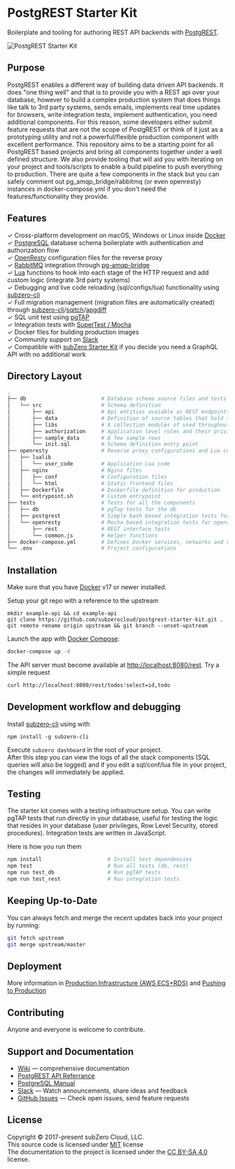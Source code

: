 # PostgREST Starter Kit

Boilerplate and tooling for authoring REST API backends with [PostgREST](https://postgrest.com).

![PostgREST Starter Kit](https://raw.githubusercontent.com/wiki/subzerocloud/postgrest-starter-kit/images/postgrest-starter-kit.gif "PostgREST Starter Kit")


## Purpose

PostgREST enables a different way of building data driven API backends. It does "one thing well" and that is to provide you with a REST api over your database, however to build a complex production system that does things like talk to 3rd party systems, sends emails, implements real time updates for browsers, write integration tests, implement authentication, you need additional components. For this reason, some developers either submit feature requests that are not the scope of PostgREST or think of it just as a prototyping utility and not a powerful/flexible production component with excellent performance. This repository aims to be a starting point for all PostgREST based projects and bring all components together under a well defined structure. We also provide tooling that will aid you with iterating on your project and tools/scripts to enable a build pipeline to push everything to production. There are quite a few components in the stack but you can safely comment out pg_amqp_bridge/rabbitmq (or even openresty) instances in docker-compose.yml if you don't need the features/functionality they provide.


## Features

✓ Cross-platform development on macOS, Windows or Linux inside [Docker](https://www.docker.com/)<br>
✓ [PostgreSQL](https://www.postgresql.org/) database schema boilerplate with authentication and authorization flow<br>
✓ [OpenResty](https://openresty.org/en/) configuration files for the reverse proxy<br>
✓ [RabbitMQ](https://www.rabbitmq.com/) integration through [pg-amqp-bridge](https://github.com/subzerocloud/pg-amqp-bridge)<br>
✓ [Lua](https://www.lua.org/) functions to hook into each stage of the HTTP request and add custom logic (integrate 3rd party systems)<br>
✓ Debugging and live code reloading (sql/configs/lua) functionality using [subzero-cli](https://github.com/subzerocloud/subzero-cli)<br>
✓ Full migration management (migration files are automatically created) through [subzero-cli](https://github.com/subzerocloud/subzero-cli)/[sqitch](http://sqitch.org/)/[apgdiff](https://github.com/subzerocloud/apgdiff)<br>
✓ SQL unit test using [pgTAP](http://pgtap.org/)<br>
✓ Integration tests with [SuperTest / Mocha](https://github.com/visionmedia/supertest)<br>
✓ Docker files for building production images<br>
✓ Community support on [Slack](https://slack.subzero.cloud/)<br>
✓ Compatible with [subZero Starter Kit](https://github.com/subzerocloud/subzero-starter-kit) if you decide you need a GraphQL API with no additional work<br>


## Directory Layout

```bash
.
├── db                        # Database schema source files and tests
│   └── src                   # Schema definition
│       ├── api               # Api entities avaiable as REST endpoints
│       ├── data              # Definition of source tables that hold the data
│       ├── libs              # A collection modules of used throughout the code
│       ├── authorization     # Application level roles and their privileges
│       ├── sample_data       # A few sample rows
│       └── init.sql          # Schema definition entry point
├── openresty                 # Reverse proxy configurations and Lua code
│   ├── lualib
│   │   └── user_code         # Application Lua code
│   ├── nginx                 # Nginx files
│   │   ├── conf              # Configuration files
│   │   └── html              # Static frontend files
│   ├── Dockerfile            # Dockerfile definition for production
│   └── entrypoint.sh         # Custom entrypoint
├── tests                     # Tests for all the components
│   ├── db                    # pgTap tests for the db
│   ├── postgrest             # Simple bash based integration tests for PostgREST
│   └── openresty             # Mocha based integration tests for openresty
│       ├── rest              # REST interface tests
│       └── common.js         # Helper functions
├── docker-compose.yml        # Defines Docker services, networks and volumes
└── .env                      # Project configurations

```


## Installation

Make sure that you have [Docker](https://www.docker.com/community-edition) v17 or newer installed.

Setup your git repo with a reference to the upstream
```base
mkdir example-api && cd example-api
git clone https://github.com/subzerocloud/postgrest-starter-kit.git .
git remote rename origin upstream && git branch --unset-upstream
```

Launch the app with [Docker Compose](https://docs.docker.com/compose/):

```bash
docker-compose up -d
```

The API server must become available at [http://localhost:8080/rest](http://localhost:8080/rest).
Try a simple request

```bash
curl http://localhost:8080/rest/todos?select=id,todo
```

## Development workflow and debugging

Install [subzero-cli](https://github.com/subzerocloud/subzero-cli) using with
```
npm install -g subzero-cli
```

Execute `subzero dashboard` in the root of your project.<br />
After this step you can view the logs of all the stack components (SQL queries will also be logged) and
if you edit a sql/conf/lua file in your project, the changes will immediately be applied.


## Testing

The starter kit comes with a testing infrastructure setup. 
You can write pgTAP tests that run directly in your database, useful for testing the logic that resides in your database (user privileges, Row Level Security, stored procedures).
Integration tests are written in JavaScript.

Here is how you run them

```bash
npm install                     # Install test dependencies
npm test                        # Run all tests (db, rest)
npm run test_db                 # Run pgTAP tests
npm run test_rest               # Run integration tests
```

## Keeping Up-to-Date

You can always fetch and merge the recent updates back into your project by running:

```bash
git fetch upstream
git merge upstream/master
```

## Deployment

More information in [Production Infrastructure (AWS ECS+RDS)](https://github.com/subzerocloud/postgrest-starter-kit/wiki/Production-Infrastructure) and [Pushing to Production](https://github.com/subzerocloud/postgrest-starter-kit/wiki/Pushing-to-Production)

## Contributing

Anyone and everyone is welcome to contribute.

## Support and Documentation
* [Wiki](https://github.com/subzerocloud/postgrest-starter-kit/wiki) — comprehensive documentation
* [PostgREST API Referrance](https://postgrest.com/en/stable/api.html)
* [PostgreSQL Manual](https://www.postgresql.org/docs/current/static/index.html)
* [Slack](https://slack.subzero.cloud/) — Watch announcements, share ideas and feedback
* [GitHub Issues](https://github.com/subzerocloud/postgrest-starter-kit/issues) — Check open issues, send feature requests

## License

Copyright © 2017-present subZero Cloud, LLC.<br />
This source code is licensed under [MIT](https://github.com/subzerocloud/postgrest-starter-kit/blob/master/LICENSE.txt) license<br />
The documentation to the project is licensed under the [CC BY-SA 4.0](http://creativecommons.org/licenses/by-sa/4.0/) license.

